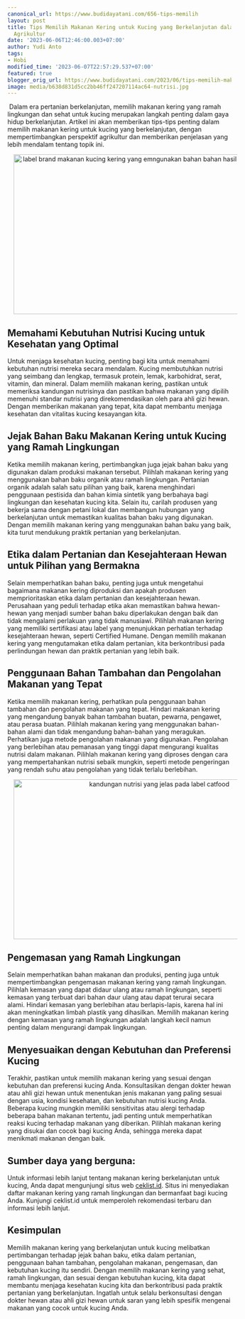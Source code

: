 ```yaml
---
canonical_url: https://www.budidayatani.com/656-tips-memilih
layout: post
title: Tips Memilih Makanan Kering untuk Kucing yang Berkelanjutan dalam Perspektif
  Agrikultur
date: '2023-06-06T12:46:00.003+07:00'
author: Yudi Anto
tags:
- Hobi
modified_time: '2023-06-07T22:57:29.537+07:00'
featured: true
blogger_orig_url: https://www.budidayatani.com/2023/06/tips-memilih-makanan-kering-untuk.html
image: media/b638d831d5cc2bb46ff247207114ac64-nutrisi.jpg
---
```

<p>&nbsp;Dalam era pertanian berkelanjutan, memilih makanan kering yang ramah lingkungan dan sehat untuk kucing merupakan langkah penting dalam gaya hidup berkelanjutan. Artikel ini akan memberikan tips-tips penting dalam memilih makanan kering untuk kucing yang berkelanjutan, dengan mempertimbangkan perspektif agrikultur dan memberikan penjelasan yang lebih mendalam tentang topik ini.</p><div class="separator" style="clear: both; text-align: center;"><a href="https://blogger.googleusercontent.com/img/b/R29vZ2xl/AVvXsEginkefUXT7LK5CRbZjdtcEbJZVMBpl5RLpQq7KSXXe5MVZONACH363HCEu3d0XSfNT9tiUtb_faepv-jIOcoHaClBPNkpWPzww1ObO6Y-PWbgkeFTcjVpCG8vJHo2tvCAow_XvCjIlyQkLH1s2MeBw1ZeO1XDZm3jeuDnawrTHecttz2T4RWqEshkdTA/s2135/catfood.jpg" style="margin-left: 1em; margin-right: 1em;"><img alt="label brand makanan kucing kering yang emngunakan bahan bahan hasil dari produk organik" border="0" data-original-height="1200" data-original-width="2135" height="360" src="https://blogger.googleusercontent.com/img/b/R29vZ2xl/AVvXsEginkefUXT7LK5CRbZjdtcEbJZVMBpl5RLpQq7KSXXe5MVZONACH363HCEu3d0XSfNT9tiUtb_faepv-jIOcoHaClBPNkpWPzww1ObO6Y-PWbgkeFTcjVpCG8vJHo2tvCAow_XvCjIlyQkLH1s2MeBw1ZeO1XDZm3jeuDnawrTHecttz2T4RWqEshkdTA/w640-h360/catfood.jpg" width="640" /></a></div><h2>Memahami Kebutuhan Nutrisi Kucing untuk Kesehatan yang Optimal</h2><p>Untuk menjaga kesehatan kucing, penting bagi kita untuk memahami kebutuhan nutrisi mereka secara mendalam. Kucing membutuhkan nutrisi yang seimbang dan lengkap, termasuk protein, lemak, karbohidrat, serat, vitamin, dan mineral. Dalam memilih makanan kering, pastikan untuk memeriksa kandungan nutrisinya dan pastikan bahwa makanan yang dipilih memenuhi standar nutrisi yang direkomendasikan oleh para ahli gizi hewan. Dengan memberikan makanan yang tepat, kita dapat membantu menjaga kesehatan dan vitalitas kucing kesayangan kita.</p><h2>Jejak Bahan Baku Makanan Kering untuk Kucing yang Ramah Lingkungan</h2><p>Ketika memilih makanan kering, pertimbangkan juga jejak bahan baku yang digunakan dalam produksi makanan tersebut. Pilihlah makanan kering yang menggunakan bahan baku organik atau ramah lingkungan. Pertanian organik adalah salah satu pilihan yang baik, karena menghindari penggunaan pestisida dan bahan kimia sintetik yang berbahaya bagi lingkungan dan kesehatan kucing kita. Selain itu, carilah produsen yang bekerja sama dengan petani lokal dan membangun hubungan yang berkelanjutan untuk memastikan kualitas bahan baku yang digunakan. Dengan memilih makanan kering yang menggunakan bahan baku yang baik, kita turut mendukung praktik pertanian yang berkelanjutan.</p><h2>Etika dalam Pertanian dan Kesejahteraan Hewan untuk Pilihan yang Bermakna</h2><p>Selain memperhatikan bahan baku, penting juga untuk mengetahui bagaimana makanan kering diproduksi dan apakah produsen memprioritaskan etika dalam pertanian dan kesejahteraan hewan. Perusahaan yang peduli terhadap etika akan memastikan bahwa hewan-hewan yang menjadi sumber bahan baku diperlakukan dengan baik dan tidak mengalami perlakuan yang tidak manusiawi. Pilihlah makanan kering yang memiliki sertifikasi atau label yang menunjukkan perhatian terhadap kesejahteraan hewan, seperti Certified Humane. Dengan memilih makanan kering yang mengutamakan etika dalam pertanian, kita berkontribusi pada perlindungan hewan dan praktik pertanian yang lebih baik.</p><h2>Penggunaan Bahan Tambahan dan Pengolahan Makanan yang Tepat</h2><p>Ketika memilih makanan kering, perhatikan pula penggunaan bahan tambahan dan pengolahan makanan yang tepat. Hindari makanan kering yang mengandung banyak bahan tambahan buatan, pewarna, pengawet, atau perasa buatan. Pilihlah makanan kering yang menggunakan bahan-bahan alami dan tidak mengandung bahan-bahan yang meragukan. Perhatikan juga metode pengolahan makanan yang digunakan. Pengolahan yang berlebihan atau pemanasan yang tinggi dapat mengurangi kualitas nutrisi dalam makanan. Pilihlah makanan kering yang diproses dengan cara yang mempertahankan nutrisi sebaik mungkin, seperti metode pengeringan yang rendah suhu atau pengolahan yang tidak terlalu berlebihan.</p><div class="separator" style="clear: both; text-align: center;"><a href="https://blogger.googleusercontent.com/img/b/R29vZ2xl/AVvXsEgGtwvZFuOPr1ADqddC58RIjahkdJOUJtRX9o7b3M3IRyjhtOXVND7vbzNzSF8ZYHOF7pNbp3ZuKrVuuaS2aLO1JxSnR6IThqcB1H_-_H5-LtT5LiATsdFz6vSAsbjTDQRO5hnhtYWIRL5w2DkCYhKNHMQ_Qh8sLdqLxL7_GD_aLQYxTRAHU-j-loIpTg/s2135/nutrisi.jpg" style="margin-left: 1em; margin-right: 1em;"><img alt="kandungan nutrisi yang jelas pada label catfood" border="0" data-original-height="1200" data-original-width="2135" height="360" src="https://blogger.googleusercontent.com/img/b/R29vZ2xl/AVvXsEgGtwvZFuOPr1ADqddC58RIjahkdJOUJtRX9o7b3M3IRyjhtOXVND7vbzNzSF8ZYHOF7pNbp3ZuKrVuuaS2aLO1JxSnR6IThqcB1H_-_H5-LtT5LiATsdFz6vSAsbjTDQRO5hnhtYWIRL5w2DkCYhKNHMQ_Qh8sLdqLxL7_GD_aLQYxTRAHU-j-loIpTg/w640-h360/nutrisi.jpg" width="640" /></a></div><h2>Pengemasan yang Ramah Lingkungan</h2><p>Selain memperhatikan bahan makanan dan produksi, penting juga untuk mempertimbangkan pengemasan makanan kering yang ramah lingkungan. Pilihlah kemasan yang dapat didaur ulang atau ramah lingkungan, seperti kemasan yang terbuat dari bahan daur ulang atau dapat terurai secara alami. Hindari kemasan yang berlebihan atau berlapis-lapis, karena hal ini akan meningkatkan limbah plastik yang dihasilkan. Memilih makanan kering dengan kemasan yang ramah lingkungan adalah langkah kecil namun penting dalam mengurangi dampak lingkungan.</p><h2>Menyesuaikan dengan Kebutuhan dan Preferensi Kucing</h2><p>Terakhir, pastikan untuk memilih makanan kering yang sesuai dengan kebutuhan dan preferensi kucing Anda. Konsultasikan dengan dokter hewan atau ahli gizi hewan untuk menentukan jenis makanan yang paling sesuai dengan usia, kondisi kesehatan, dan kebutuhan nutrisi kucing Anda. Beberapa kucing mungkin memiliki sensitivitas atau alergi terhadap beberapa bahan makanan tertentu, jadi penting untuk memperhatikan reaksi kucing terhadap makanan yang diberikan. Pilihlah makanan kering yang disukai dan cocok bagi kucing Anda, sehingga mereka dapat menikmati makanan dengan baik.</p><h2>Sumber daya yang berguna:</h2><p>Untuk informasi lebih lanjut tentang makanan kering berkelanjutan untuk kucing, Anda dapat mengunjungi situs web <a href="	https://ceklist.id/20996/makanan-kering-kucing-dry-food-terbaik/">ceklist.id</a>. Situs ini menyediakan daftar makanan kering yang ramah lingkungan dan bermanfaat bagi kucing Anda. Kunjungi ceklist.id untuk memperoleh rekomendasi terbaru dan informasi lebih lanjut.</p><h2>Kesimpulan</h2><p>Memilih makanan kering yang berkelanjutan untuk kucing melibatkan pertimbangan terhadap jejak bahan baku, etika dalam pertanian, penggunaan bahan tambahan, pengolahan makanan, pengemasan, dan kebutuhan kucing itu sendiri. Dengan memilih makanan kering yang sehat, ramah lingkungan, dan sesuai dengan kebutuhan kucing, kita dapat membantu menjaga kesehatan kucing kita dan berkontribusi pada praktik pertanian yang berkelanjutan. Ingatlah untuk selalu berkonsultasi dengan dokter hewan atau ahli gizi hewan untuk saran yang lebih spesifik mengenai makanan yang cocok untuk kucing Anda.</p>